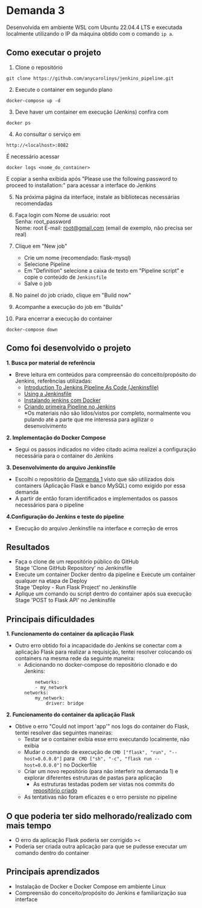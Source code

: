 # Demanda 3 

Desenvolvida em ambiente WSL com Ubuntu 22.04.4 LTS e executada localmente utilizando o IP da máquina obtido com o comando ```ip a```.    

## **Como executar o projeto**  

1. Clone o repositório
```
git clone https://github.com/anycarolinys/jenkins_pipeline.git
```

2. Execute o container em segundo plano 
```
docker-compose up -d 
```

3. Deve haver um container em execução (Jenkins) confira com
```
docker ps
```

4. Ao consultar o serviço em
```
http://<localhost>:8082
```
É necessário acessar
```
docker logs <nome_do_container>
```
E copiar a senha exibida após "Please use the following password to proceed to installation:" para acessar a interface do Jenkins

5. Na próxima página da interface, instale as bibliotecas necessárias recomendadas

6. Faça login com
Nome de usuário: root  
Senha: root_password  
Nome: root 
E-mail: root@gmail.com (email de exemplo, não precisa ser real)

7. Clique em "New job"
    - Crie um nome (recomendado: flask-mysql)
    - Selecione Pipeline
    - Em "Definition" selecione a caixa de texto em "Pipeline script" e copie o conteúdo de ```Jenkinsfile```
    - Salve o job

8. No painel do job criado, clique em "Build now"

9. Acompanhe a execução do job em "Builds"

7. Para encerrar a execução do container  
```
docker-compose down
```

## **Como foi desenvolvido o projeto**  
**1. Busca por material de referência**
- Breve leitura em conteúdos para compreensão do conceito/propósito do Jenkins, referências utilizadas:
    - [Introduction To Jenkins Pipeline As Code (Jenkinsfile)](https://www.geeksforgeeks.org/introduction-to-jenkins-pipeline-as-code-jenkinsfile/)
    - [Using a Jenkinsfile](https://www.jenkins.io/doc/book/pipeline/jenkinsfile/)
    - [Instalando jenkins com Docker](https://youtu.be/1ksmAvsxwxs?si=2sdLo7Slrgs5sqwg)
    - [Criando primeira Pipeline no Jenkins](https://youtu.be/BVE9En1lIx8?si=TTrLTnSP0XBFhI6k)  
    \*Os materiais não são lidos/vistos por completo, normalmente vou pulando até a parte que me interessa para agilizar o desenvolvimento

**2. Implementação do Docker Compose**  
- Segui os passos indicados no vídeo citado acima realizei a configuração necessária para o container do Jenkins

**3. Desenvolvimento do arquivo Jenkinsfile**
- Escolhi o repositório da [Demanda 1](https://github.com/anycarolinys/dockerized_flask_api.git) visto que são utilizados dois containers (Aplicação Flask e banco MySQL) como exigido por essa demanda
- A partir de então foram identificados e implementados os passos necessários para o pipeline

**4.Configuração do Jenkins e teste do pipeline**
- Execução do arquivo Jenkinsfile na interface e correção de erros

## **Resultados**
- Faça o clone de um repositório público do GitHub  
Stage 'Clone GitHub Repository' no Jenkinsfile  
- Execute um container Docker dentro da pipeline e Execute um container qualquer na etapa de Deploy  
Stage 'Deploy - Run Flask Project' no Jenkinsfile  
- Aplique um comando ou script dentro do container após sua execução  
Stage 'POST to Flask API' no Jenkinsfile 

## **Principais dificuldades**  
**1. Funcionamento do container da aplicação Flask**  
- Outro erro obtido foi a incapacidade do Jenkins se conectar com a aplicação Flask para realizar a requisição, tentei resolver colocando os containers na mesma rede da seguinte maneira:
    - Adicionando no docker-compose do repositório clonado e do Jenkins:
        ```
            networks:
            - my_network
        networks:
            my_network:
                driver: bridge
        ```

**2. Funcionamento do container da aplicação Flask**
- Obtive o erro "Could not import 'app'" nos logs do container do Flask, tentei resolver das seguintes maneiras:
    - Testar se o container exibia esse erro executando localmente, não exibia
    - Mudar o comando de execução de ```CMD ["flask", "run", "--host=0.0.0.0"]``` para ``` CMD ["sh", "-c", "flask run --host=0.0.0.0"]``` no Dockerfile
    - Criar um novo repositório (para não interferir na demanda 1) e explorar diferentes estruturas de pastas para aplicação 
        - As estruturas testadas podem ser vistas nos commits do [repositório criado](https://github.com/anycarolinys/flask_api_for_jenkins.git)  
    - As tentativas não foram eficazes e o erro persiste no pipeline 


## **O que poderia ter sido melhorado/realizado com mais tempo**  
- O erro da aplicação Flask poderia ser corrigido ><
- Poderia ser criada outra aplicação para que se pudesse executar um comando dentro do container

## **Principais aprendizados**
- Instalação de Docker e Docker Compose em ambiente Linux
- Compreensão do conceito/propósito do Jenkins e familiarização sua interface

